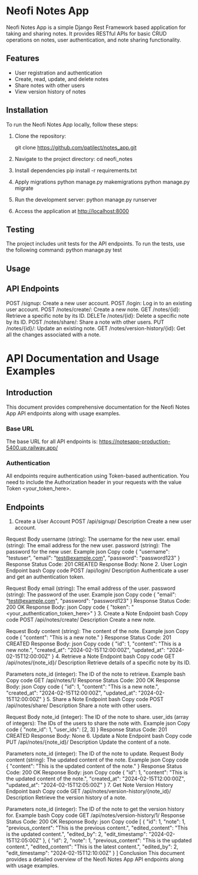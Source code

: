 # Neofi Notes App

Neofi Notes App is a simple Django Rest Framework based application for taking and sharing notes. It provides RESTful APIs for basic CRUD operations on notes, user authentication, and note sharing functionality.

## Features

- User registration and authentication
- Create, read, update, and delete notes
- Share notes with other users
- View version history of notes

## Installation

To run the Neofi Notes App locally, follow these steps:

1. Clone the repository:

    git clone <https://github.com/patilect/notes_app.git>

2. Navigate to the project directory:
    cd neofi_notes

3. Install dependencies
    pip install -r requirements.txt

4. Apply migrations
    python manage.py makemigrations
    python manage.py migrate

5. Run the development server:
    python manage.py runserver

6. Access the application at <http://localhost:8000>

## Testing

The project includes unit tests for the API endpoints. To run the tests, use the following command:
python manage.py test

## Usage

## API Endpoints

POST /signup: Create a new user account.
POST /login: Log in to an existing user account.
POST /notes/create/: Create a new note.
GET /notes/{id}: Retrieve a specific note by its ID.
DELETe /notes/{id}: Delete a specific note by its ID.
POST /notes/share/: Share a note with other users.
PUT /notes/{id}/: Update an existing note.
GET /notes/version-history/{id}: Get all the changes associated with a note.

# API Documentation and Usage Examples

## Introduction

This document provides comprehensive documentation for the Neofi Notes App API endpoints along with usage examples.

### Base URL

The base URL for all API endpoints is: https://notesapp-production-5400.up.railway.app/

### Authentication

All endpoints require authentication using Token-based authentication. You need to include the Authorization header in your requests with the value Token <your_token_here>.

## Endpoints

1. Create a User Account
    POST /api/signup/
Description
Create a new user account.

Request Body
username (string): The username for the new user.
email (string): The email address for the new user.
password (string): The password for the new user.
Example
json
Copy code
{
  "username": "testuser",
  "email": "test@example.com",
  "password": "password123"
}
Response
Status Code: 201 CREATED
Response Body: None
2. User Login
Endpoint
bash
Copy code
POST /api/login/
Description
Authenticate a user and get an authentication token.

Request Body
email (string): The email address of the user.
password (string): The password of the user.
Example
json
Copy code
{
  "email": "test@example.com",
  "password": "password123"
}
Response
Status Code: 200 OK
Response Body:
json
Copy code
{
  "token": "<your_authentication_token_here>"
}
3. Create a Note
Endpoint
bash
Copy code
POST /api/notes/create/
Description
Create a new note.

Request Body
content (string): The content of the note.
Example
json
Copy code
{
  "content": "This is a new note."
}
Response
Status Code: 201 CREATED
Response Body:
json
Copy code
{
  "id": 1,
  "content": "This is a new note.",
  "created_at": "2024-02-15T12:00:00Z",
  "updated_at": "2024-02-15T12:00:00Z"
}
4. Retrieve a Note
Endpoint
bash
Copy code
GET /api/notes/{note_id}/
Description
Retrieve details of a specific note by its ID.

Parameters
note_id (integer): The ID of the note to retrieve.
Example
bash
Copy code
GET /api/notes/1/
Response
Status Code: 200 OK
Response Body:
json
Copy code
{
  "id": 1,
  "content": "This is a new note.",
  "created_at": "2024-02-15T12:00:00Z",
  "updated_at": "2024-02-15T12:00:00Z"
}
5. Share a Note
Endpoint
bash
Copy code
POST /api/notes/share/
Description
Share a note with other users.

Request Body
note_id (integer): The ID of the note to share.
user_ids (array of integers): The IDs of the users to share the note with.
Example
json
Copy code
{
  "note_id": 1,
  "user_ids": [2, 3]
}
Response
Status Code: 201 CREATED
Response Body: None
6. Update a Note
Endpoint
bash
Copy code
PUT /api/notes/{note_id}/
Description
Update the content of a note.

Parameters
note_id (integer): The ID of the note to update.
Request Body
content (string): The updated content of the note.
Example
json
Copy code
{
  "content": "This is the updated content of the note."
}
Response
Status Code: 200 OK
Response Body:
json
Copy code
{
  "id": 1,
  "content": "This is the updated content of the note.",
  "created_at": "2024-02-15T12:00:00Z",
  "updated_at": "2024-02-15T12:05:00Z"
}
7. Get Note Version History
Endpoint
bash
Copy code
GET /api/notes/version-history/{note_id}/
Description
Retrieve the version history of a note.

Parameters
note_id (integer): The ID of the note to get the version history for.
Example
bash
Copy code
GET /api/notes/version-history/1/
Response
Status Code: 200 OK
Response Body:
json
Copy code
[
  {
    "id": 1,
    "note": 1,
    "previous_content": "This is the previous content.",
    "edited_content": "This is the updated content.",
    "edited_by": 2,
    "edit_timestamp": "2024-02-15T12:05:00Z"
  },
  {
    "id": 2,
    "note": 1,
    "previous_content": "This is the updated content.",
    "edited_content": "This is the latest content.",
    "edited_by": 2,
    "edit_timestamp": "2024-02-15T12:10:00Z"
  }
]
Conclusion
This document provides a detailed overview of the Neofi Notes App API endpoints along with usage examples.